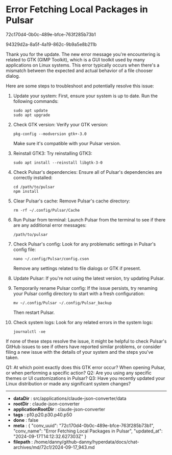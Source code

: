 # Error Fetching Local Packages in Pulsar

72c170d4-0b0c-489e-bfce-763f285b73b1

94329d2a-8a5f-4a19-862c-9b9a5e8b211b

 Thank you for the update. The new error message you're encountering is related to GTK (GIMP Toolkit), which is a GUI toolkit used by many applications on Linux systems. This error typically occurs when there's a mismatch between the expected and actual behavior of a file chooser dialog.

Here are some steps to troubleshoot and potentially resolve this issue:

1. Update your system:
   First, ensure your system is up to date. Run the following commands:
   ```
   sudo apt update
   sudo apt upgrade
   ```

2. Check GTK version:
   Verify your GTK version:
   ```
   pkg-config --modversion gtk+-3.0
   ```
   Make sure it's compatible with your Pulsar version.

3. Reinstall GTK3:
   Try reinstalling GTK3:
   ```
   sudo apt install --reinstall libgtk-3-0
   ```

4. Check Pulsar's dependencies:
   Ensure all of Pulsar's dependencies are correctly installed:
   ```
   cd /path/to/pulsar
   npm install
   ```

5. Clear Pulsar's cache:
   Remove Pulsar's cache directory:
   ```
   rm -rf ~/.config/Pulsar/Cache
   ```

6. Run Pulsar from terminal:
   Launch Pulsar from the terminal to see if there are any additional error messages:
   ```
   /path/to/pulsar
   ```

7. Check Pulsar's config:
   Look for any problematic settings in Pulsar's config file:
   ```
   nano ~/.config/Pulsar/config.cson
   ```
   Remove any settings related to file dialogs or GTK if present.

8. Update Pulsar:
   If you're not using the latest version, try updating Pulsar.

9. Temporarily rename Pulsar config:
   If the issue persists, try renaming your Pulsar config directory to start with a fresh configuration:
   ```
   mv ~/.config/Pulsar ~/.config/Pulsar_backup
   ```
   Then restart Pulsar.

10. Check system logs:
    Look for any related errors in the system logs:
    ```
    journalctl -xe
    ```

If none of these steps resolve the issue, it might be helpful to check Pulsar's GitHub issues to see if others have reported similar problems, or consider filing a new issue with the details of your system and the steps you've taken.

Q1: At which point exactly does this GTK error occur? When opening Pulsar, or when performing a specific action?
Q2: Are you using any specific themes or UI customizations in Pulsar?
Q3: Have you recently updated your Linux distribution or made any significant system changes?

---

* **dataDir** : src/applications/claude-json-converter/data
* **rootDir** : claude-json-converter
* **applicationRootDir** : claude-json-converter
* **tags** : p10.p20.p30.p40.p50
* **done** : false
* **meta** : {
  "conv_uuid": "72c170d4-0b0c-489e-bfce-763f285b73b1",
  "conv_name": "Error Fetching Local Packages in Pulsar",
  "updated_at": "2024-09-17T14:12:32.627303Z"
}
* **filepath** : /home/danny/github-danny/hyperdata/docs/chat-archives/md/72c1/2024-09-17_943.md